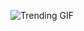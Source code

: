 ![Trending GIF](https://media3.giphy.com/media/v1.Y2lkPThiYjIxNzcyYWRjdGczdDd1YWR2YW13Nms3d3UzeWpzdDJ3dmllN3Aya3V1NzVzNyZlcD12MV9naWZzX3NlYXJjaCZjdD1n/fryY00CO4xCz4uJuDQ/giphy.gif)

